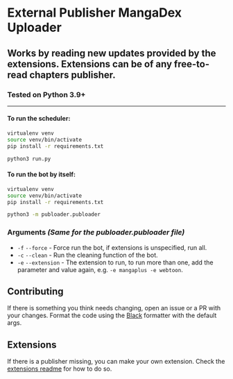 # External Publisher MangaDex Uploader
## Works by reading new updates provided by the extensions. Extensions can be of any free-to-read chapters publisher.
### Tested on Python 3.9+

---

#### To run the scheduler:

```bash
virtualenv venv
source venv/bin/activate
pip install -r requirements.txt

python3 run.py
```

#### To run the bot by itself:
```bash
virtualenv venv
source venv/bin/activate
pip install -r requirements.txt

python3 -m publoader.publoader
```


### Arguments *(Same for the publoader.publoader file)*
- `-f` `--force` - Force run the bot, if extensions is unspecified, run all.
- `-c` `--clean` - Run the cleaning function of the bot.
- `-e` `--extension` - The extension to run, to run more than one, add the parameter and value again, e.g. `-e mangaplus -e webtoon`.



## Contributing
If there is something you think needs changing, open an issue or a PR with your changes. Format the code using the [Black](https://pypi.org/project/black/) formatter with the default args.


## Extensions
If there is a publisher missing, you can make your own extension. Check the [extensions readme](publoader/extensions/CONTRIBUTING.md) for how to do so.